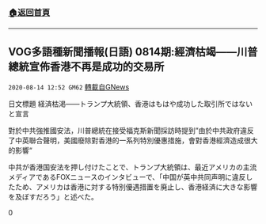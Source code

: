 ###  [:house:返回首頁](https://github.com/ourhimalayas/txt)
---

## VOG多語種新聞播報(日語) 0814期:經濟枯竭——川普總統宣佈香港不再是成功的交易所
`2020-08-14 12:52 GM62` [轉載自GNews](https://gnews.org/zh-hant/297015/)

日文標題 経済枯渇——トランプ大統領、香港はもはや成功した取引所ではないと宣言

對於中共強推國安法，川普總統在接受福克斯新聞採訪時提到”由於中共政府違反了中英聯合聲明，美國廢除對香港的一系列特別優惠措施，會對香港經濟造成很大的影響“

中共が香港国安法を押し付けたことで、トランプ大統領は、最近アメリカの主流メディアであるFOXニュースのインタビューで、「中国が英中共同声明に違反したため、アメリカは香港に対する特別優遇措置を廃止し、香港経済に大きな影響 を及ぼすだろう」と述べた。

0
